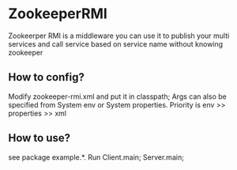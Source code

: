 # ZookeeperRMI

Zookeerper RMI is a middleware you can use it to publish your multi services and call service based on service name without knowing zookeeper

## How to config?
Modify zookeeper-rmi.xml and put it in classpath;
Args can also be specified from System env or System properties. Priority is env >> properties >> xml

## How to use?
see package example.*.
Run Client.main; Server.main;
